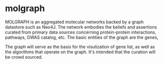 # molgraph
MOLGRAPH is an aggregated molecular networks backed by a graph datastore such as Neo4J. The network embodies the beliefs and assertions curated from primary data sources concerning protein-protein interactions, pathways, GWAS catalog, etc. The basic entities of the graph are the genes,

The graph will serve as the basis for the visulization of gene list, as well as the algorithms that operate on the graph. It's intended that the curation will be crowd sourced.
